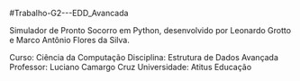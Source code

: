 #Trabalho-G2---EDD_Avancada

Simulador de Pronto Socorro em Python, desenvolvido por Leonardo Grotto e Marco Antônio Flores da Silva.

Curso: Ciência da Computação
Disciplina: Estrutura de Dados Avançada  
Professor: Luciano Camargo Cruz
Universidade: Atitus Educação 
